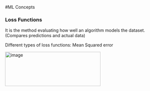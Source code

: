 #ML Concepts
### Loss Functions
It is the method evaluating how well an algorithm models the dataset. (Compares predictions and actual data)

Different types of loss functions:
Mean Squared error

<img width="311" height="112" alt="image" src="https://github.com/user-attachments/assets/733c42d5-ddf9-4211-a463-617d0a2c401a" />
